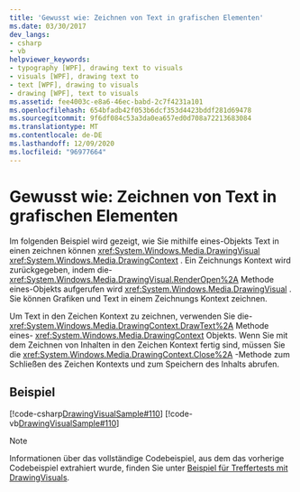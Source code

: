 ```yaml
---
title: 'Gewusst wie: Zeichnen von Text in grafischen Elementen'
ms.date: 03/30/2017
dev_langs:
- csharp
- vb
helpviewer_keywords:
- typography [WPF], drawing text to visuals
- visuals [WPF], drawing text to
- text [WPF], drawing to visuals
- drawing [WPF], text to visuals
ms.assetid: fee4003c-e8a6-46ec-babd-2c7f4231a101
ms.openlocfilehash: 654bfadb42f053b6dcf353d4423bddf281d69478
ms.sourcegitcommit: 9f6df084c53a3da0ea657ed0d708a72213683084
ms.translationtype: MT
ms.contentlocale: de-DE
ms.lasthandoff: 12/09/2020
ms.locfileid: "96977664"
---
```

# <a name="how-to-draw-text-to-a-visual"></a>Gewusst wie: Zeichnen von Text in grafischen Elementen
Im folgenden Beispiel wird gezeigt, wie Sie mithilfe eines-Objekts Text in einen zeichnen können <xref:System.Windows.Media.DrawingVisual> <xref:System.Windows.Media.DrawingContext> . Ein Zeichnungs Kontext wird zurückgegeben, indem die- <xref:System.Windows.Media.DrawingVisual.RenderOpen%2A> Methode eines-Objekts aufgerufen wird <xref:System.Windows.Media.DrawingVisual> . Sie können Grafiken und Text in einem Zeichnungs Kontext zeichnen.  
  
 Um Text in den Zeichen Kontext zu zeichnen, verwenden Sie die- <xref:System.Windows.Media.DrawingContext.DrawText%2A> Methode eines- <xref:System.Windows.Media.DrawingContext> Objekts. Wenn Sie mit dem Zeichnen von Inhalten in den Zeichen Kontext fertig sind, müssen Sie die <xref:System.Windows.Media.DrawingContext.Close%2A> -Methode zum Schließen des Zeichen Kontexts und zum Speichern des Inhalts abrufen.  
  
## <a name="example"></a>Beispiel  
 [!code-csharp[DrawingVisualSample#110](~/samples/snippets/csharp/VS_Snippets_Wpf/DrawingVisualSample/CSharp/Window1.xaml.cs#110)]
 [!code-vb[DrawingVisualSample#110](~/samples/snippets/visualbasic/VS_Snippets_Wpf/DrawingVisualSample/visualbasic/window1.xaml.vb#110)]  
  
> [!NOTE]
> Informationen über das vollständige Codebeispiel, aus dem das vorherige Codebeispiel extrahiert wurde, finden Sie unter [Beispiel für Treffertests mit DrawingVisuals](https://github.com/Microsoft/WPF-Samples/tree/master/Visual%20Layer/DrawingVisual).

